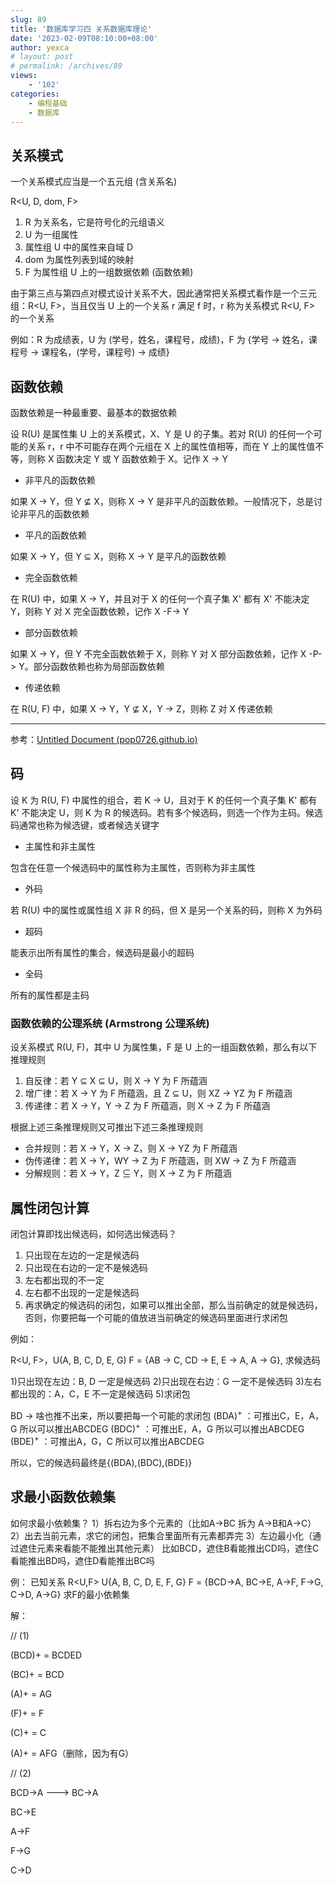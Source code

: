 ```yaml
---
slug: 89
title: '数据库学习四 关系数据库理论'
date: '2023-02-09T08:10:00+08:00'
author: yexca
# layout: post
# permalink: /archives/89
views:
    - '102'
categories:
    - 编程基础
    - 数据库
---
```


## 关系模式

一个关系模式应当是一个五元组 (含关系名)

R<U, D, dom, F>

1. R 为关系名，它是符号化的元组语义
2. U 为一组属性
3. 属性组 U 中的属性来自域 D
4. dom 为属性列表到域的映射
5. F 为属性组 U 上的一组数据依赖 (函数依赖)

由于第三点与第四点对模式设计关系不大，因此通常把关系模式看作是一个三元组：R<U, F>，当且仅当 U 上的一个关系 r 满足 f 时，r 称为关系模式 R<U, F> 的一个关系

例如：R 为成绩表，U 为 (学号，姓名，课程号，成绩)，F 为 {学号 → 姓名，课程号 → 课程名，(学号，课程号) → 成绩}

## 函数依赖

函数依赖是一种最重要、最基本的数据依赖

设 R(U) 是属性集 U 上的关系模式，X、Y 是 U 的子集。若对 R(U) 的任何一个可能的关系 r，r 中不可能存在两个元组在 X 上的属性值相等，而在 Y 上的属性值不等，则称 X 函数决定 Y 或 Y 函数依赖于 X。记作 X → Y

* 非平凡的函数依赖

如果 X → Y，但 Y ⊈ X，则称 X → Y 是非平凡的函数依赖。一般情况下，总是讨论非平凡的函数依赖

* 平凡的函数依赖

如果 X → Y，但 Y ⊆ X，则称 X → Y 是平凡的函数依赖

* 完全函数依赖

在 R(U) 中，如果 X → Y，并且对于 X 的任何一个真子集 X' 都有 X' 不能决定 Y，则称 Y 对 X 完全函数依赖，记作 X -F-> Y

* 部分函数依赖

如果 X → Y，但 Y 不完全函数依赖于 X，则称 Y 对 X 部分函数依赖，记作 X -P-> Y。部分函数依赖也称为局部函数依赖

* 传递依赖

在 R(U, F) 中，如果 X → Y，Y ⊈ X，Y → Z，则称 Z 对 X 传递依赖

---

参考：[Untitled Document (pop0726.github.io)](https://pop0726.github.io/db2/text/ch05/se02/r5_2_1.htm)

## 码

设 K 为 R(U, F) 中属性的组合，若 K → U，且对于 K 的任何一个真子集 K' 都有 K' 不能决定 U，则 K 为 R 的候选码。若有多个候选码，则选一个作为主码。候选码通常也称为候选键，或者候选关键字

* 主属性和非主属性

包含在任意一个候选码中的属性称为主属性，否则称为非主属性

* 外码

若 R(U) 中的属性或属性组 X 非 R 的码，但 X 是另一个关系的码，则称 X 为外码

* 超码

能表示出所有属性的集合，候选码是最小的超码

* 全码

所有的属性都是主码

### 函数依赖的公理系统 (Armstrong 公理系统)

设关系模式 R(U, F)，其中 U 为属性集，F 是 U 上的一组函数依赖，那么有以下 推理规则

1. 自反律：若 Y ⊆ X ⊆ U，则 X → Y 为 F 所蕴涵
2. 增广律：若 X → Y 为 F 所蕴涵，且 Z ⊆ U，则 XZ → YZ 为 F 所蕴涵
3. 传递律：若 X → Y，Y → Z 为 F 所蕴涵，则 X → Z 为 F 所蕴涵

根据上述三条推理规则又可推出下述三条推理规则

* 合并规则：若 X → Y，X → Z，则 X → YZ 为 F 所蕴涵
* 伪传递律：若 X → Y，WY → Z 为 F 所蕴涵，则 XW → Z 为 F 所蕴涵
* 分解规则：若 X → Y，Z ⊆ Y，则 X → Z 为 F 所蕴涵

## 属性闭包计算

闭包计算即找出候选码，如何选出候选码？

1. 只出现在左边的一定是候选码
2. 只出现在右边的一定不是候选码
3. 左右都出现的不一定
4. 左右都不出现的一定是候选码
5. 再求确定的候选码的闭包，如果可以推出全部，那么当前确定的就是候选码，否则，你要把每一个可能的值放进当前确定的候选码里面进行求闭包

例如：

R<U, F>，U(A, B, C, D, E, G)  F = {AB → C, CD → E, E → A, A → G}, 求候选码

1)只出现在左边：B, D    一定是候选码
2)只出现在右边：G       一定不是候选码
3)左右都出现的：A，C，E 不一定是候选码
5)求闭包

BD → 啥也推不出来，所以要把每一个可能的求闭包
(BDA)<sup>+</sup> ：可推出C，E，A，G    所以可以推出ABCDEG
(BDC)<sup>+</sup> ：可推出E，A，G       所以可以推出ABCDEG
(BDE)<sup>+</sup> ：可推出A，G，C       所以可以推出ABCDEG

所以，它的候选码最终是{(BDA),(BDC),(BDE)}

## 求最小函数依赖集

如何求最小依赖集？
1）拆右边为多个元素的（比如A->BC 拆为 A->B和A->C）
2）出去当前元素，求它的闭包，把集合里面所有元素都弄完
3）左边最小化（通过遮住元素来看能不能推出其他元素） 
比如BCD，遮住B看能推出CD吗，遮住C看能推出BD吗，遮住D看能推出BC吗

例：
已知关系 R<U,F> U{A, B, C, D, E, F, G}
F = {BCD->A, BC->E, A->F, F->G, C->D, A->G}  求F的最小依赖集

解：

// (1)

(BCD)+ = BCDED

(BC)+ = BCD

(A)+ = AG

(F)+ = F

(C)+ = C

(A)+ = AFG（删除，因为有G）



// (2)

BCD->A ---> BC->A

BC->E

A->F

F->G

C->D